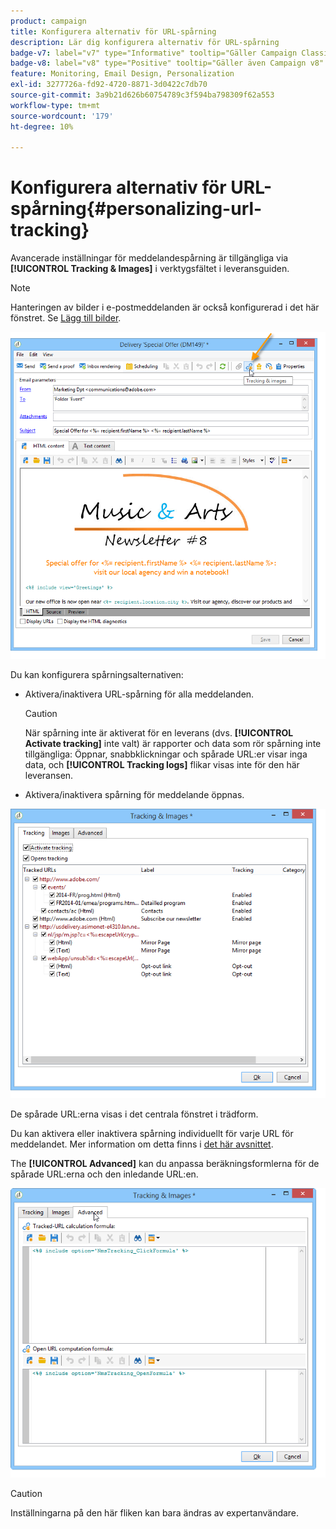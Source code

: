 ```yaml
---
product: campaign
title: Konfigurera alternativ för URL-spårning
description: Lär dig konfigurera alternativ för URL-spårning
badge-v7: label="v7" type="Informative" tooltip="Gäller Campaign Classic v7"
badge-v8: label="v8" type="Positive" tooltip="Gäller även Campaign v8"
feature: Monitoring, Email Design, Personalization
exl-id: 3277726a-fd92-4720-8871-3d0422c7db70
source-git-commit: 3a9b21d626b60754789c3f594ba798309f62a553
workflow-type: tm+mt
source-wordcount: '179'
ht-degree: 10%

---
```


# Konfigurera alternativ för URL-spårning{#personalizing-url-tracking}



Avancerade inställningar för meddelandespårning är tillgängliga via **[!UICONTROL Tracking & Images]** i verktygsfältet i leveransguiden.

>[!NOTE]
>
>Hanteringen av bilder i e-postmeddelanden är också konfigurerad i det här fönstret. Se [Lägg till bilder](defining-the-email-content.md#adding-images).

![](assets/s_ncs_user_email_del_tracking_ico.png)

Du kan konfigurera spårningsalternativen:

* Aktivera/inaktivera URL-spårning för alla meddelanden.

  >[!CAUTION]
  >
  >När spårning inte är aktiverat för en leverans (dvs. **[!UICONTROL Activate tracking]** inte valt) är rapporter och data som rör spårning inte tillgängliga: Öppnar, snabbklickningar och spårade URL:er visar inga data, och **[!UICONTROL Tracking logs]** flikar visas inte för den här leveransen.

* Aktivera/inaktivera spårning för meddelande öppnas.

![](assets/s_ncs_user_email_del_tracking_param.png)

De spårade URL:erna visas i det centrala fönstret i trädform.

Du kan aktivera eller inaktivera spårning individuellt för varje URL för meddelandet. Mer information om detta finns i [det här avsnittet](how-to-configure-tracked-links.md).

The **[!UICONTROL Advanced]** kan du anpassa beräkningsformlerna för de spårade URL:erna och den inledande URL:en.

![](assets/s_ncs_user_email_del_tracking_param_adv.png)

>[!CAUTION]
>
>Inställningarna på den här fliken kan bara ändras av expertanvändare.
